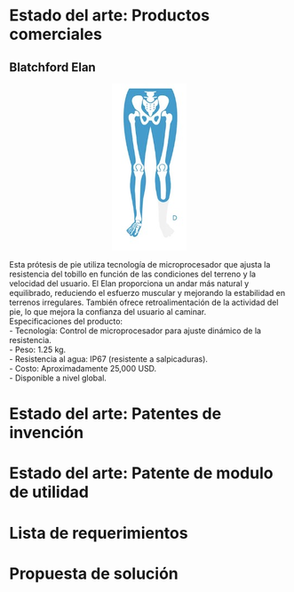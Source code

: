 # Estado del arte: Productos comerciales

## Blatchford Elan

<p align="center">
  <img src="https://github.com/Arbandu/Fundbio/blob/84389d893b2ed38f9879a60cc5cd5103a8aa499a/Imagenes/Amputacion%20transtibial.jpg" alt="Amputacion transtibial">
</p>
Esta prótesis de pie utiliza tecnología de microprocesador que ajusta la resistencia del tobillo en función de las condiciones del terreno y la velocidad del usuario. El Elan proporciona un andar más natural y equilibrado, reduciendo el esfuerzo muscular y mejorando la estabilidad en terrenos irregulares. También ofrece retroalimentación de la actividad del pie, lo que mejora la confianza del usuario al caminar.<br>
Especificaciones del producto:<br>
- Tecnología: Control de microprocesador para ajuste dinámico de la resistencia.<br>
- Peso: 1.25 kg.<br>
- Resistencia al agua: IP67 (resistente a salpicaduras).<br>
- Costo: Aproximadamente 25,000 USD.<br>
- Disponible a nivel global.<br>


# Estado del arte: Patentes de invención



# Estado del arte: Patente de modulo de utilidad 



# Lista de requerimientos




# Propuesta de solución
